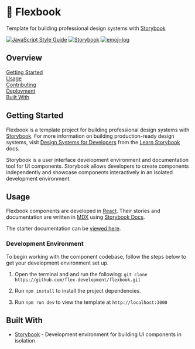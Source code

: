 # :tada: Flexbook

Template for building professional design systems with [Storybook][1]

[1]: https://storybook.js.org/

[![JavaScript Style Guide](https://img.shields.io/badge/code_style-standard-brightgreen.svg)](https://standardjs.com)
[![Storybook](https://cdn.jsdelivr.net/gh/storybookjs/brand@master/badge/badge-storybook.svg)](https://storybook.js.org/)
[![emoji-log](https://cdn.rawgit.com/ahmadawais/stuff/ca97874/emoji-log/non-flat-round.svg)](https://github.com/ahmadawais/Emoji-Log/)

## Overview

[Getting Started](#getting-started)  
[Usage](#usage)  
[Contributing](docs/CONTRIBUTING.md)  
[Deployment](docs/DEPLOYMENT.md)  
[Built With](#built-with)  

## Getting Started

Flexbook is a template project for building professional design systems with
[Storybook][1]. For more information on building production-ready design
systems, visit [Design Systems for Developers][2] from the [Learn Storybook][3]
docs.

Storybook is a user interface development environment and documentation tool for
UI components. Storybook allows developers to create components independently
and showcase components interactively in an isolated development environment.

[1]: https://storybook.js.org/
[2]: https://www.learnstorybook.com/design-systems-for-developers
[3]: https://www.learnstorybook.com

## Usage

Flexbook components are developed in [React][1]. Their stories and
documentation are written in [MDX][2] using [Storybook Docs][3].

The starter documentation can be [viewed here][4].

[1]: https://reactjs.org/
[2]: https://mdxjs.com/
[3]: https://github.com/storybookjs/storybook/tree/master/addons/docs
[4]: https://flexbook.flexdevelopment.now.sh/docs

### Development Environment

To begin working with the component codebase, follow the steps below to get your
development environment set up.

1. Open the terminal and and run the following: `git clone https://github.com/flex-development/flexbook.git`

2. Run `npm install` to install the project dependencies.

3. Run `npm run dev` to view the template at `http://localhost:3000`

## Built With

- [Storybook][1] - Development environment for building UI components in isolation

[1]: https://storybook.js.org/
